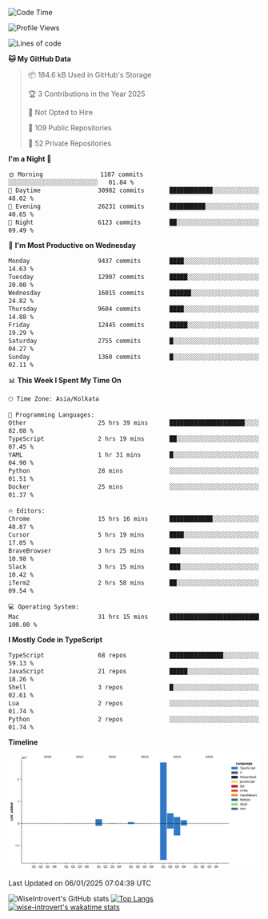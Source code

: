 <!--START_SECTION:waka-->
![Code Time](http://img.shields.io/badge/Code%20Time-2%2C077%20hrs%2043%20mins-blue)

![Profile Views](http://img.shields.io/badge/Profile%20Views-0-blue)

![Lines of code](https://img.shields.io/badge/From%20Hello%20World%20I%27ve%20Written-39.4%20million%20lines%20of%20code-blue)

**🐱 My GitHub Data** 

> 📦 184.6 kB Used in GitHub's Storage 
 > 
> 🏆 3 Contributions in the Year 2025
 > 
> 🚫 Not Opted to Hire
 > 
> 📜 109 Public Repositories 
 > 
> 🔑 52 Private Repositories 
 > 
**I'm a Night 🦉** 

```text
🌞 Morning                1187 commits        ░░░░░░░░░░░░░░░░░░░░░░░░░   01.84 % 
🌆 Daytime                30982 commits       ████████████░░░░░░░░░░░░░   48.02 % 
🌃 Evening                26231 commits       ██████████░░░░░░░░░░░░░░░   40.65 % 
🌙 Night                  6123 commits        ██░░░░░░░░░░░░░░░░░░░░░░░   09.49 % 
```
📅 **I'm Most Productive on Wednesday** 

```text
Monday                   9437 commits        ████░░░░░░░░░░░░░░░░░░░░░   14.63 % 
Tuesday                  12907 commits       █████░░░░░░░░░░░░░░░░░░░░   20.00 % 
Wednesday                16015 commits       ██████░░░░░░░░░░░░░░░░░░░   24.82 % 
Thursday                 9604 commits        ████░░░░░░░░░░░░░░░░░░░░░   14.88 % 
Friday                   12445 commits       █████░░░░░░░░░░░░░░░░░░░░   19.29 % 
Saturday                 2755 commits        █░░░░░░░░░░░░░░░░░░░░░░░░   04.27 % 
Sunday                   1360 commits        █░░░░░░░░░░░░░░░░░░░░░░░░   02.11 % 
```


📊 **This Week I Spent My Time On** 

```text
🕑︎ Time Zone: Asia/Kolkata

💬 Programming Languages: 
Other                    25 hrs 39 mins      █████████████████████░░░░   82.08 % 
TypeScript               2 hrs 19 mins       ██░░░░░░░░░░░░░░░░░░░░░░░   07.45 % 
YAML                     1 hr 31 mins        █░░░░░░░░░░░░░░░░░░░░░░░░   04.90 % 
Python                   28 mins             ░░░░░░░░░░░░░░░░░░░░░░░░░   01.51 % 
Docker                   25 mins             ░░░░░░░░░░░░░░░░░░░░░░░░░   01.37 % 

🔥 Editors: 
Chrome                   15 hrs 16 mins      ████████████░░░░░░░░░░░░░   48.87 % 
Cursor                   5 hrs 19 mins       ████░░░░░░░░░░░░░░░░░░░░░   17.05 % 
BraveBrowser             3 hrs 25 mins       ███░░░░░░░░░░░░░░░░░░░░░░   10.98 % 
Slack                    3 hrs 15 mins       ███░░░░░░░░░░░░░░░░░░░░░░   10.42 % 
iTerm2                   2 hrs 58 mins       ██░░░░░░░░░░░░░░░░░░░░░░░   09.54 % 

💻 Operating System: 
Mac                      31 hrs 15 mins      █████████████████████████   100.00 % 
```

**I Mostly Code in TypeScript** 

```text
TypeScript               68 repos            ███████████████░░░░░░░░░░   59.13 % 
JavaScript               21 repos            █████░░░░░░░░░░░░░░░░░░░░   18.26 % 
Shell                    3 repos             █░░░░░░░░░░░░░░░░░░░░░░░░   02.61 % 
Lua                      2 repos             ░░░░░░░░░░░░░░░░░░░░░░░░░   01.74 % 
Python                   2 repos             ░░░░░░░░░░░░░░░░░░░░░░░░░   01.74 % 
```



**Timeline**

![Lines of Code chart](https://raw.githubusercontent.com/wise-introvert/wise-introvert/master/assets/bar_graph.png)


 Last Updated on 06/01/2025 07:04:39 UTC
<!--END_SECTION:waka-->

![WiseIntrovert's GitHub stats](https://github-readme-stats.vercel.app/api?username=wise-introvert&count_private=true&show_icons=true)
[![Top Langs](https://github-readme-stats.vercel.app/api/top-langs/?username=wise-introvert&langs_count=10)](https://github.com/anuraghazra/github-readme-stats)
[![wise-introvert's wakatime stats](https://github-readme-stats.vercel.app/api/wakatime?username=wiseintrovert)](https://github.com/anuraghazra/github-readme-stats)
